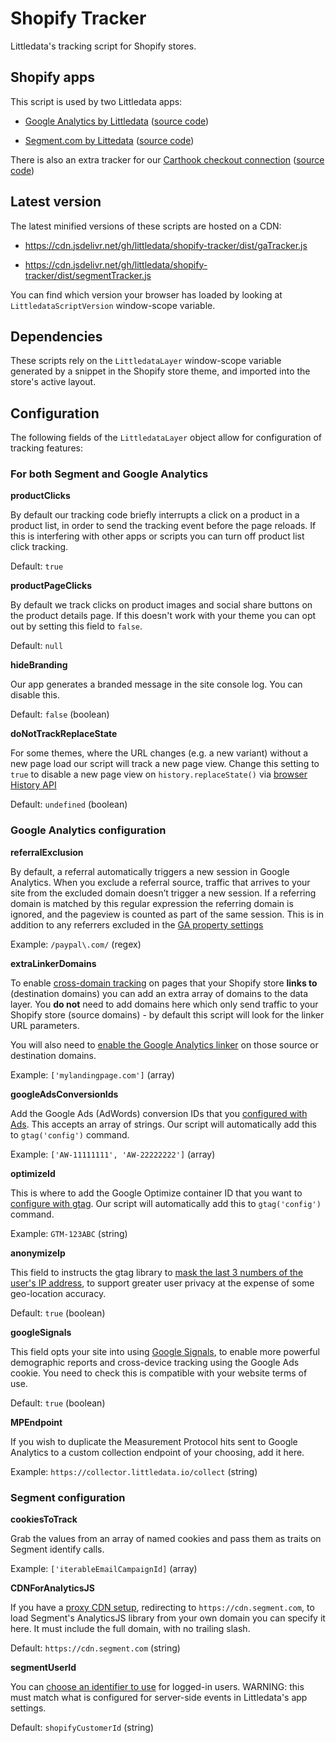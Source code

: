 # Shopify Tracker

Littledata's tracking script for Shopify stores.

## Shopify apps

This script is used by two Littledata apps:

-   [Google Analytics by Littledata](https://apps.shopify.com/littledata) ([source code](https://github.com/littledata/shopify-tracker/tree/master/src/gaTracker))

-   [Segment.com by Littedata](https://apps.shopify.com/segment-com-by-littledata) ([source code](https://github.com/littledata/shopify-tracker/tree/master/src/segmentTracker))

There is also an extra tracker for our [Carthook checkout connection](https://www.littledata.io/connections/carthook) ([source code](https://github.com/littledata/shopify-tracker/tree/master/src/cartHookTracker))

## Latest version

The latest minified versions of these scripts are hosted on a CDN:

-   https://cdn.jsdelivr.net/gh/littledata/shopify-tracker/dist/gaTracker.js

-   https://cdn.jsdelivr.net/gh/littledata/shopify-tracker/dist/segmentTracker.js

You can find which version your browser has loaded by looking at `LittledataScriptVersion` window-scope variable.

## Dependencies

These scripts rely on the `LittledataLayer` window-scope variable generated by a snippet in the Shopify store theme, and imported into the store's active layout.

## Configuration

The following fields of the `LittledataLayer` object allow for configuration of tracking features:

### For both Segment and Google Analytics

**productClicks**

By default our tracking code briefly interrupts a click on a product in a product list, in order to send the tracking event before the page reloads. If this is interfering with other apps or scripts you can turn off product list click tracking.

Default: `true`

**productPageClicks**

By default we track clicks on product images and social share buttons on the product details page. If this doesn't work with your theme you can opt out by setting this field to `false`.

Default: `null`

**hideBranding**

Our app generates a branded message in the site console log. You can disable this.

Default: `false` (boolean)

**doNotTrackReplaceState**

For some themes, where the URL changes (e.g. a new variant) without a new page load our script will track a new page view. Change this setting to `true` to disable a new page view on `history.replaceState()` via [browser History API](https://developer.mozilla.org/en-US/docs/Web/API/History_API)

Default: `undefined` (boolean)

### Google Analytics configuration

**referralExclusion**

By default, a referral automatically triggers a new session in Google Analytics. When you exclude a referral source, traffic that arrives to your site from the excluded domain doesn’t trigger a new session. If a referring domain is matched by this regular expression the referring domain is ignored, and the pageview is counted as part of the same session. This is in addition to any referrers excluded in the [GA property settings](https://support.google.com/analytics/answer/2795830?hl=en)

Example: `/paypal\.com/` (regex)

**extraLinkerDomains**

To enable [cross-domain tracking](https://support.google.com/analytics/answer/1033876?hl=en) on pages that your Shopify store **links to** (destination domains) you can add an extra array of domains to the data layer. You **do not** need to add domains here which only send traffic to your Shopify store (source domains) - by default this script will look for the linker URL parameters.

You will also need to [enable the Google Analytics linker](https://developers.google.com/analytics/devguides/collection/gtagjs/cross-domain) on those source or destination domains.

Example: `['mylandingpage.com']` (array)

**googleAdsConversionIds**

Add the Google Ads (AdWords) conversion IDs that you [configured with Ads](https://support.google.com/google-ads/answer/9266898). This accepts an array of strings. Our script will automatically add this to `gtag('config')` command.

Example: `['AW-11111111', 'AW-22222222']` (array)

**optimizeId**

This is where to add the Google Optimize container ID that you want to [configure with gtag](https://support.google.com/optimize/answer/7513085). Our script will automatically add this to `gtag('config')` command.

Example: `GTM-123ABC` (string)

**anonymizeIp**

This field to instructs the gtag library to [mask the last 3 numbers of the user's IP address](https://support.google.com/analytics/answer/2763052), to support greater user privacy at the expense of some geo-location accuracy.

Default: `true` (boolean)

**googleSignals**

This field opts your site into using [Google Signals](https://support.google.com/analytics/answer/7532985?hl=en), to enable more powerful demographic reports and cross-device tracking using the Google Ads cookie. You need to check this is compatible with your website terms of use.

Default: `true` (boolean)

**MPEndpoint**

If you wish to duplicate the Measurement Protocol hits sent to Google Analytics to a custom collection endpoint of your choosing, add it here.

Example: `https://collector.littledata.io/collect` (string)

### Segment configuration

**cookiesToTrack**

Grab the values from an array of named cookies and pass them as traits on Segment identify calls.

Example: `['iterableEmailCampaignId]` (array)

**CDNForAnalyticsJS**

If you have a [proxy CDN setup](https://segment.com/docs/connections/sources/catalog/libraries/website/javascript/custom-proxy/), redirecting to `https://cdn.segment.com`, to load Segment's AnalyticsJS library from your own domain you can specify it here. It must include the full domain, with no trailing slash.

Default: `https://cdn.segment.com` (string)

**segmentUserId**

You can [choose an identifier to use](https://segment.com/docs/connections/sources/catalog/libraries/website/shopify-littledata/#user-identity) for logged-in users. WARNING: this must match what is configured for server-side events in Littledata's app settings.

Default: `shopifyCustomerId` (string)
